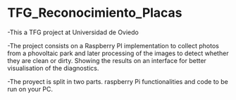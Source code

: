 # TFG_Reconocimiento_Placas
-This a TFG project at Universidad de Oviedo

-The project consists on a Raspberry PI implementation to collect photos from a phovoltaic park and later processing of the images to detect whether they are clean or dirty. Showing the results on an interface for better visualisation of the diagnostics.

-The proyect is split in two parts. raspberry Pi functionalities and code to be run on your PC.
